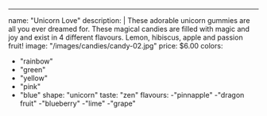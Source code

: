 ---
name: "Unicorn Love"
description: |
  These adorable unicorn gummies are all you ever dreamed for. These magical candies are filled with magic and joy and exist in 4 different flavours. Lemon, hibiscus, apple and passion fruit!
image: "/images/candies/candy-02.jpg"
price: $6.00
colors:
  - "rainbow"
  - "green"
  - "yellow"
  - "pink"
  - "blue"
shape: "unicorn"
taste: "zen"
flavours:
  -"pinnapple"
  -"dragon fruit"
  -"blueberry"
  -"lime"
  -"grape"
